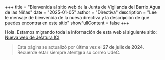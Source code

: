 +++
title = "Bienvenida al sitio web de la Junta de Vigilancia del Barrio Agua de las Niñas"
date = "2025-01-05"
author = "Directiva"
description = "Lee le mensaje de bienvenida de la nueva directiva y la descripción de qué puedes encontrar en este sitio"
showFullContent = false
+++

Hola. Estamos migrando toda la información de esta web al siguiente sitio: [Nueva web de Jefatura ICI](https://udeconce.sharepoint.com/:u:/r/sites/JefaturaICI/SitePages/DepartmentHome.aspx?csf=1&web=1&share=EVCcFlnIIXJOq8bWhsWjTUQBLpql-C8s_JxQxWCL5nBTqQ&e=zBllOs) 

> Esta página se actualizó por última vez el **27 de julio de 2024**. Recuerde estar siempre atent@ a su correo UdeC.